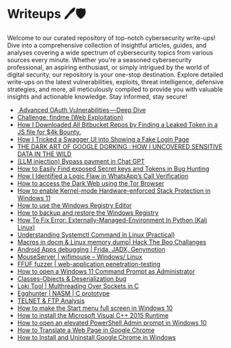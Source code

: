 # Writeups 🖊️🛡️
Welcome to our curated repository of top-notch cybersecurity write-ups! Dive into a comprehensive collection of insightful articles, guides, and analyses covering a wide spectrum of cybersecurity topics from various sources every minute. Whether you're a seasoned cybersecurity professional, an aspiring enthusiast, or simply intrigued by the world of digital security, our repository is your one-stop destination. Explore detailed write-ups on the latest vulnerabilities, exploits, threat intelligence, defensive strategies, and more, all meticulously compiled to provide you with valuable insights and actionable knowledge. Stay informed, stay secure!
<!-- WRITEUPS:START -->
- [️ Advanced OAuth Vulnerabilities — Deep Dive](https://systemweakness.com/%EF%B8%8F-advanced-oauth-vulnerabilities-deep-dive-b941c90f49b6?source=rss------bug_bounty_writeup-5)
- [Challenge: findme &lpar;Web Exploitation&rpar;](https://medium.com/@nani.yashwanth12/challenge-findme-web-exploitation-e3fa59cea419?source=rss------bug_bounty_writeup-5)
- [How I Downloaded All Bitbucket Repos by Finding a Leaked Token in a JS file for $4k Bounty.](https://medium.com/@s41n1k/how-i-downloaded-all-bitbucket-repos-by-finding-a-leaked-token-in-a-js-file-for-4k-bounty-a701d6effa50?source=rss------bug_bounty_writeup-5)
- [How I Tricked a Swagger UI into Showing a Fake Login Page](https://systemweakness.com/how-i-tricked-a-swagger-ui-into-showing-a-fake-login-page-68e9f08a3d59?source=rss------bug_bounty_writeup-5)
- [THE DARK ART OF GOOGLE DORKING : HOW I UNCOVERED SENSITIVE DATA IN THE WILD](https://medium.com/@gourisankara357/the-dark-art-of-google-dorking-how-i-uncovered-sensitive-data-in-the-wild-4405e74382f3?source=rss------bug_bounty_writeup-5)
- [&lpar;LLM injection&rpar; Bypass payment in Chat GPT](https://medium.com/@VulnRAM/llm-injection-bypass-payment-in-chat-gpt-34b194d1210a?source=rss------bug_bounty_writeup-5)
- [How to Easily Find exposed Secret keys and Tokens in Bug Hunting](https://infosecwriteups.com/how-to-easily-find-exposed-secret-keys-and-tokens-in-bug-hunting-afed1ea9e883?source=rss------bug_bounty_writeup-5)
- [How I Identified a Logic Flaw in WhatsApp’s Call Verification](https://medium.com/@pradumon14/how-i-identified-a-logic-flaw-in-whatsapps-call-verification-906ded6f8ce0?source=rss------bug_bounty_writeup-5)
- [How to access the Dark Web using the Tor Browser](https://www.bleepingcomputer.com/tutorials/how-to-access-the-dark-web-using-the-tor-browser/)
- [How to enable Kernel-mode Hardware-enforced Stack Protection in Windows 11](https://www.bleepingcomputer.com/tutorials/how-to-enable-kernel-mode-hardware-enforced-stack-protection-in-windows-11/)
- [How to use the Windows Registry Editor](https://www.bleepingcomputer.com/tutorials/how-to-use-the-windows-registry-editor/)
- [How to backup and restore the Windows Registry](https://www.bleepingcomputer.com/tutorials/how-to-backup-and-restore-the-windows-registry/)
- [How To Fix Error: Externally-Managed-Environment In Python &lpar;Kali Linux&rpar;](https://technicalnavigator.in/how-to-fix-error-externally-managed-environment-in-python-kali-linux/)
- [Understanding Systemctl Command in Linux &lpar;Practical&rpar;](https://technicalnavigator.in/understanding-systemctl-command-in-linux-practical/)
- [Macros in docm &amp; Linux memory dump| Hack The Boo  Challanges](https://technicalnavigator.in/macros-in-docm-linux-memory-dump-hack-the-boo-challanges/)
- [Android Apps debugging |  Frida, JADX, Genymotion](https://technicalnavigator.in/android-apps-debugging-frida-jadx-genymotion/)
- [MouseServer | wifimouse – Windows/ Linux](https://technicalnavigator.in/mouseserver-wifimouse-windows-linux/)
- [FFUF fuzzer | web-application penetration-testing](https://technicalnavigator.in/ffuf-fuzzer-web-application-penetration-testing/)
- [How to open a Windows 11 Command Prompt as Administrator](https://www.bleepingcomputer.com/tutorials/how-to-open-a-windows-11-command-prompt-as-administrator/)
- [Classes-Objects &amp; Deserialization bug](https://technicalnavigator.in/classes-objects-deserialization-bug/)
- [Loki Tool | Multhreading Over Sockets in C](https://technicalnavigator.in/loki-tool-multhreading-over-sockets-in-c/)
- [Egghunter | NASM | C prototype](https://technicalnavigator.in/egghunter-nasm-c-prototype/)
- [TELNET &amp; FTP Analysis](https://technicalnavigator.in/telnet-ftp-analysis/)
- [How to make the Start menu full screen in Windows 10](https://www.bleepingcomputer.com/tutorials/how-to-make-the-start-menu-full-screen-in-windows-10/)
- [How to install the Microsoft Visual C++ 2015 Runtime](https://www.bleepingcomputer.com/tutorials/how-to-install-the-microsoft-visual-c-2015-runtime/)
- [How to open an elevated PowerShell Admin prompt in Windows 10](https://www.bleepingcomputer.com/tutorials/how-to-open-an-elevated-powershell-admin-prompt-in-windows-10/)
- [How to Translate a Web Page in Google Chrome](https://www.bleepingcomputer.com/tutorials/how-to-translate-a-web-page-in-google-chrome/)
- [How to Install and Uninstall Google Chrome in Windows](https://www.bleepingcomputer.com/tutorials/how-to-install-and-uninstall-google-chrome-in-windows/)
<!-- WRITEUPS:END -->
